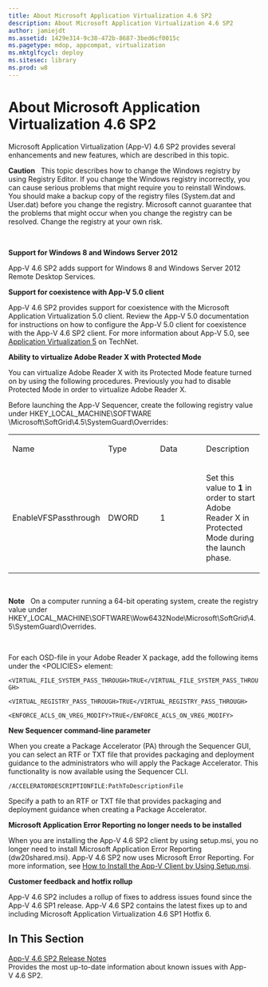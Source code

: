 ```yaml
---
title: About Microsoft Application Virtualization 4.6 SP2
description: About Microsoft Application Virtualization 4.6 SP2
author: jamiejdt
ms.assetid: 1429e314-9c38-472b-8687-3bed6cf0015c
ms.pagetype: mdop, appcompat, virtualization
ms.mktglfcycl: deploy
ms.sitesec: library
ms.prod: w8
---
```



# About Microsoft Application Virtualization 4.6 SP2


Microsoft Application Virtualization (App-V) 4.6 SP2 provides several enhancements and new features, which are described in this topic.

**Caution**  
This topic describes how to change the Windows registry by using Registry Editor. If you change the Windows registry incorrectly, you can cause serious problems that might require you to reinstall Windows. You should make a backup copy of the registry files (System.dat and User.dat) before you change the registry. Microsoft cannot guarantee that the problems that might occur when you change the registry can be resolved. Change the registry at your own risk.

 

**Support for Windows 8 and Windows Server 2012**

App-V 4.6 SP2 adds support for Windows 8 and Windows Server 2012 Remote Desktop Services.

**Support for coexistence with App-V 5.0 client**

App-V 4.6 SP2 provides support for coexistence with the Microsoft Application Virtualization 5.0 client. Review the App-V 5.0 documentation for instructions on how to configure the App-V 5.0 client for coexistence with the App-V 4.6 SP2 client. For more information about App-V 5.0, see [Application Virtualization 5](http://go.microsoft.com/fwlink/?LinkId=267599) on TechNet.

**Ability to virtualize Adobe Reader X with Protected Mode**

You can virtualize Adobe Reader X with its Protected Mode feature turned on by using the following procedures. Previously you had to disable Protected Mode in order to virtualize Adobe Reader X.

Before launching the App-V Sequencer, create the following registry value under HKEY\_LOCAL\_MACHINE\\SOFTWARE \\Microsoft\\SoftGrid\\4.5\\SystemGuard\\Overrides:

<table>
<colgroup>
<col width="25%" />
<col width="25%" />
<col width="25%" />
<col width="25%" />
</colgroup>
<tbody>
<tr class="odd">
<td align="left"><p>Name</p></td>
<td align="left"><p>Type</p></td>
<td align="left"><p>Data</p></td>
<td align="left"><p>Description</p></td>
</tr>
<tr class="even">
<td align="left"><p>EnableVFSPassthrough</p></td>
<td align="left"><p>DWORD</p></td>
<td align="left"><p>1</p></td>
<td align="left"><p>Set this value to <strong>1</strong> in order to start Adobe Reader X in Protected Mode during the launch phase.</p></td>
</tr>
</tbody>
</table>

 

**Note**  
On a computer running a 64-bit operating system, create the registry value under HKEY\_LOCAL\_MACHINE\\SOFTWARE\\Wow6432Node\\Microsoft\\SoftGrid\\4.5\\SystemGuard\\Overrides.

 

For each OSD-file in your Adobe Reader X package, add the following items under the &lt;POLICIES&gt; element:

`<VIRTUAL_FILE_SYSTEM_PASS_THROUGH>TRUE</VIRTUAL_FILE_SYSTEM_PASS_THROUGH>`

`<VIRTUAL_REGISTRY_PASS_THROUGH>TRUE</VIRTUAL_REGISTRY_PASS_THROUGH>`

`<ENFORCE_ACLS_ON_VREG_MODIFY>TRUE</ENFORCE_ACLS_ON_VREG_MODIFY>`

**New Sequencer command-line parameter**

When you create a Package Accelerator (PA) through the Sequencer GUI, you can select an RTF or TXT file that provides packaging and deployment guidance to the administrators who will apply the Package Accelerator. This functionality is now available using the Sequencer CLI.

`/ACCELERATORDESCRIPTIONFILE:PathToDescriptionFile`

Specify a path to an RTF or TXT file that provides packaging and deployment guidance when creating a Package Accelerator.

**Microsoft Application Error Reporting no longer needs to be installed**

When you are installing the App-V 4.6 SP2 client by using setup.msi, you no longer need to install Microsoft Application Error Reporting (dw20shared.msi). App-V 4.6 SP2 now uses Microsoft Error Reporting. For more information, see [How to Install the App-V Client by Using Setup.msi](http://go.microsoft.com/fwlink/?LinkId=267237).

**Customer feedback and hotfix rollup**

App-V 4.6 SP2 includes a rollup of fixes to address issues found since the App-V 4.6 SP1 release. App-V 4.6 SP2 contains the latest fixes up to and including Microsoft Application Virtualization 4.6 SP1 Hotfix 6.

## In This Section


<a href="" id="app-v-4-6-sp2-release-notes"></a>[App-V 4.6 SP2 Release Notes](http://go.microsoft.com/fwlink/?LinkId=267600)  
Provides the most up-to-date information about known issues with App-V 4.6 SP2.

 

 





